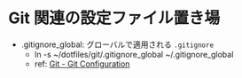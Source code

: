 # Git 関連の設定ファイル置き場

- .gitignore_global: グローバルで適用される `.gitignore`
  - ln -s ~/dotfiles/git/.gitignore_global ~/.gitignore_global
  - ref: [Git - Git Configuration](https://git-scm.com/book/en/v2/Customizing-Git-Git-Configuration#_core_excludesfile)


